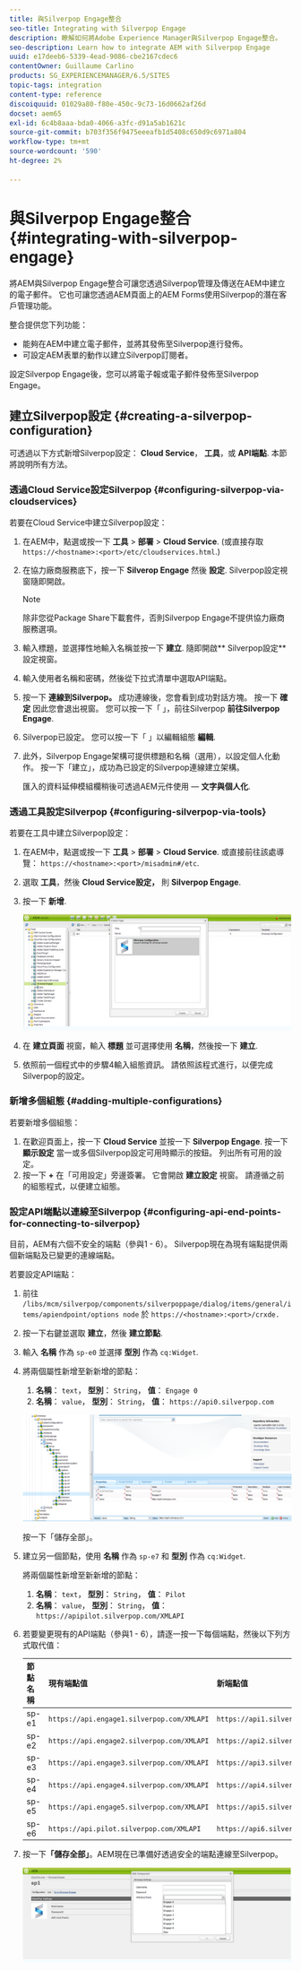 ```yaml
---
title: 與Silverpop Engage整合
seo-title: Integrating with Silverpop Engage
description: 瞭解如何將Adobe Experience Manager與Silverpop Engage整合。
seo-description: Learn how to integrate AEM with Silverpop Engage
uuid: e17deeb6-5339-4ead-9086-cbe2167cdec6
contentOwner: Guillaume Carlino
products: SG_EXPERIENCEMANAGER/6.5/SITES
topic-tags: integration
content-type: reference
discoiquuid: 01029a80-f80e-450c-9c73-16d0662af26d
docset: aem65
exl-id: 6c4b8aaa-bda0-4066-a3fc-d91a5ab1621c
source-git-commit: b703f356f9475eeeafb1d5408c650d9c6971a804
workflow-type: tm+mt
source-wordcount: '590'
ht-degree: 2%

---
```


# 與Silverpop Engage整合{#integrating-with-silverpop-engage}

<!-- THIS ENTIRE TOPIC APPEARS OBSOLETE BECAUSE SILVERPOP NO LONGER EXISTS AND THERE ARE NO REDIRECTS FOR THE DOWNLOAD URL BELOW THAT IS 404.
>[!NOTE]
>
>Silverpop integration is **not** available out of the box. You must download the Silverpop integration package `https://www.adobeaemcloud.com/content/marketplace/marketplaceProxy.html?packagePath=/content/companies/public/adobe/packages/aem620/product/cq-mcm-integrations-silverpop-content` from Package Share and install it on your instance. After you have installed the package, you can configure it as described in this document. -->

將AEM與Silverpop Engage整合可讓您透過Silverpop管理及傳送在AEM中建立的電子郵件。 它也可讓您透過AEM頁面上的AEM Forms使用Silverpop的潛在客戶管理功能。

整合提供您下列功能：

* 能夠在AEM中建立電子郵件，並將其發佈至Silverpop進行發佈。
* 可設定AEM表單的動作以建立Silverpop訂閱者。

設定Silverpop Engage後，您可以將電子報或電子郵件發佈至Silverpop Engage。

## 建立Silverpop設定 {#creating-a-silverpop-configuration}

可透過以下方式新增Silverpop設定： **Cloud Service**， **工具**，或 **API端點**. 本節將說明所有方法。

### 透過Cloud Service設定Silverpop {#configuring-silverpop-via-cloudservices}

若要在Cloud Service中建立Silverpop設定：

1. 在AEM中，點選或按一下 **工具** > **部署** > **Cloud Service**. (或直接存取 `https://<hostname>:<port>/etc/cloudservices.html`.)
1. 在協力廠商服務底下，按一下 **Silverop Engage** 然後 **設定**. Silverpop設定視窗隨即開啟。

   >[!NOTE]
   >
   >除非您從Package Share下載套件，否則Silverpop Engage不提供協力廠商服務選項。

1. 輸入標題，並選擇性地輸入名稱並按一下 **建立**. 隨即開啟** Silverpop設定**設定視窗。
1. 輸入使用者名稱和密碼，然後從下拉式清單中選取API端點。
1. 按一下 **連線到Silverpop。** 成功連線後，您會看到成功對話方塊。 按一下 **確定** 因此您會退出視窗。 您可以按一下「 」，前往Silverpop **前往Silverpop Engage**.
1. Silverpop已設定。 您可以按一下「 」以編輯組態 **編輯**.
1. 此外，Silverpop Engage架構可提供標題和名稱（選用），以設定個人化動作。 按一下「建立」，成功為已設定的Silverpop連線建立架構。

   匯入的資料延伸模組欄稍後可透過AEM元件使用 —  **文字與個人化**.

### 透過工具設定Silverpop {#configuring-silverpop-via-tools}

若要在工具中建立Silverpop設定：

1. 在AEM中，點選或按一下 **工具** > **部署** > **Cloud Service**. 或直接前往該處導覽： `https://<hostname>:<port>/misadmin#/etc`.
1. 選取 **工具**，然後 **Cloud Service設定，** 則 **Silverpop Engage**.
1. 按一下 **新增**.

   ![chlimage_1-6](assets/chlimage_1-6.jpeg)

1. 在 **建立頁面** 視窗，輸入 **標題** 並可選擇使用 **名稱**，然後按一下 **建立**.
1. 依照前一個程式中的步驟4輸入組態資訊。 請依照該程式進行，以便完成Silverpop的設定。

### 新增多個組態 {#adding-multiple-configurations}

若要新增多個組態：

1. 在歡迎頁面上，按一下 **Cloud Service** 並按一下 **Silverpop Engage**. 按一下 **顯示設定** 當一或多個Silverpop設定可用時顯示的按鈕。 列出所有可用的設定。
1. 按一下 **+** 在「可用設定」旁邊簽署。 它會開啟 **建立設定** 視窗。 請遵循之前的組態程式，以便建立組態。

### 設定API端點以連線至Silverpop {#configuring-api-end-points-for-connecting-to-silverpop}

目前，AEM有六個不安全的端點（參與1 - 6）。 Silverpop現在為現有端點提供兩個新端點及已變更的連線端點。

若要設定API端點：

1. 前往 `/libs/mcm/silverpop/components/silverpoppage/dialog/items/general/items/apiendpoint/options node` 於 `https://<hostname>:<port>/crxde.`
1. 按一下右鍵並選取 **建立**，然後 **建立節點**.
1. 輸入 **名稱** 作為 `sp-e0` 並選擇 **型別** 作為 `cq:Widget`.
1. 將兩個屬性新增至新新增的節點：

   1. **名稱**： `text`， **型別**： `String`， **值**： `Engage 0`
   1. **名稱**： `value`， **型別**： `String`， **值**： `https://api0.silverpop.com`

   ![chlimage_1-42](assets/chlimage_1-42.png)

   按一下「儲存全部」。

1. 建立另一個節點，使用 **名稱** 作為 `sp-e7` 和 **型別** 作為 `cq:Widget`.

   將兩個屬性新增至新新增的節點：

   1. **名稱**： `text`， **型別**： `String`， **值**： `Pilot`
   1. **名稱**： `value`， **型別**： `String`， **值**： `https://apipilot.silverpop.com/XMLAPI`

1. 若要變更現有的API端點（參與1 - 6），請逐一按一下每個端點，然後以下列方式取代值：

   | **節點名稱** | **現有端點值** | **新端點值** |
   |---|---|---|
   | sp-e1 | `https://api.engage1.silverpop.com/XMLAPI` | `https://api1.silverpop.com` |
   | sp-e2 | `https://api.engage2.silverpop.com/XMLAPI` | `https://api2.silverpop.com` |
   | sp-e3 | `https://api.engage3.silverpop.com/XMLAPI` | `https://api3.silverpop.com` |
   | sp-e4 | `https://api.engage4.silverpop.com/XMLAPI` | `https://api4.silverpop.com` |
   | sp-e5 | `https://api.engage5.silverpop.com/XMLAPI` | `https://api5.silverpop.com` |
   | sp-e6 | `https://api.pilot.silverpop.com/XMLAPI` | `https://api6.silverpop.com` |

1. 按一下&#x200B;**「儲存全部」**。AEM現在已準備好透過安全的端點連線至Silverpop。

   ![chlimage_1-7](assets/chlimage_1-7.jpeg)

